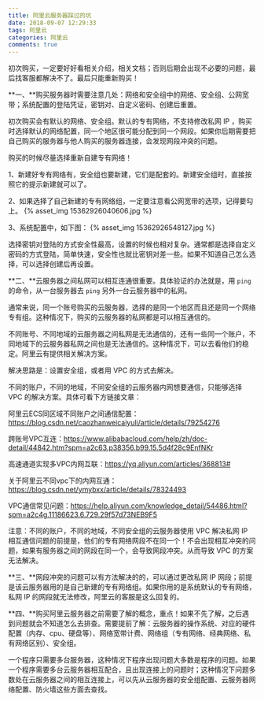 ```yaml
---
title: 阿里云服务器踩过的坑
date: 2018-09-07 12:29:33
tags: 阿里云
categories: 阿里云
comments: true
---
```


初次购买，一定要好好看相关介绍，相关文档；否则后期会出现不必要的问题，最后找客服都解决不了。最后只能重新购买！
<!---more--->
**一、**购买服务器时需要注意几处：网络和安全组中的网络、安全组、公网宽带；系统配置的登陆凭证，密钥对、自定义密码、创建后重置。

初次购买会有默认的网络、安全组。默认的专有网络，不支持修改私网 IP ，购买时选择默认的网络配置，同一个地区很可能分配到同一个网段。如果你后期需要把自己购买的服务器与他人购买的服务器连接，会发现网段冲突的问题。

购买的时候尽量选择重新自建专有网络！

1、新建好专有网络有，安全组也要新建，它们是配套的。新建安全组时，直接按照它的提示新建就可以了。

2、如果选择了自己新建的专有网络组，一定要注意看公网宽带的选项，记得要勾上。
{% asset_img 15362926040606.jpg %}

3、系统配置中，如下图：
{% asset_img 15362926548127.jpg  %}

选择密钥对登陆的方式安全性最高，设置的时候也相对复杂。通常都是选择自定义密码的方式登陆，简单快速，安全性也就比密钥对差一些。如果不知道自己怎么选择，可以选择创建后再设置。


**二、**云服务器之间私网可以相互连通很重要。具体验证的办法就是，用 `ping` 的命令，从一台服务器去 `ping` 另外一台云服务器中的私网。

通常来说，同一个账号购买的云服务器，选择的是同一个地区而且还是同一个网络专有组。这种情况下，购买的云服务器的私网都是可以相互通信的。

不同账号、不同地域的云服务器之间私网是无法通信的，还有一些同一个账户，不同地域下的云服务器私网之间也是无法通信的。这种情况下，可以去看他们的稳定。阿里云有提供相关解决方案。

解决思路是：设置安全组，或者用 VPC 的方式去解决。

不同的账户，不同的地域，不同安全组的云服务器内网想要通信，只能够选择 VPC 的解决方案。具体可看下方链接文章：

阿里云ECS同区域不同账户之间通信配置：https://blog.csdn.net/caozhanweicaiyuli/article/details/79254276

跨账号VPC互连：https://www.alibabacloud.com/help/zh/doc-detail/44842.htm?spm=a2c63.p38356.b99.15.5d4f28c9EnfNKr

高速通道实现多VPC内网互联：https://yq.aliyun.com/articles/368813#

关于阿里云不同vpc下的内网互通：https://blog.csdn.net/ymybxx/article/details/78324493

VPC通信常见问题：https://help.aliyun.com/knowledge_detail/54486.html?spm=a2c4g.11186623.6.729.29f57d73NEB9F5

注意：不同的账户，不同的地域，不同安全组的云服务器使用 VPC 解决私网 IP 相互通信问题的前提是，他们的专有网络网段不在同一个！不会出现相互冲突的问题，如果有服务器之间的网段在同一个，会导致网段冲突。从而导致 VPC 的方案无法解决。

**三、**网段冲突的问题可以有方法解决的的，可以通过更改私网 IP 网段；前提是该云服务器用的是自己新建的专有网络组。如果你用的是系统默认的专有网络，私网 IP 的网段就无法修改，阿里云的客服是这么回复的。

**四、**购买阿里云服务器之前需要了解的概念，重点！如果不先了解，之后遇到问题就会不知道怎么去排查。需要提前了解：云服务器的操作系统、对应的硬件配置（内存、cpu、硬盘等）、网络宽带计费、网络组（专有网络、经典网络、私有网络区别）、安全组。

一个程序只需要多台服务器，这种情况下程序出现问题大多数是程序的问题。如果一个程序需要多台云服务器相互配合，且出现连接上的问题时；这种情况下问题多数处在云服务器之间的相互连接上，可以先从云服务器的安全组配置、云服务器网络配置、防火墙这些方面去查找。
